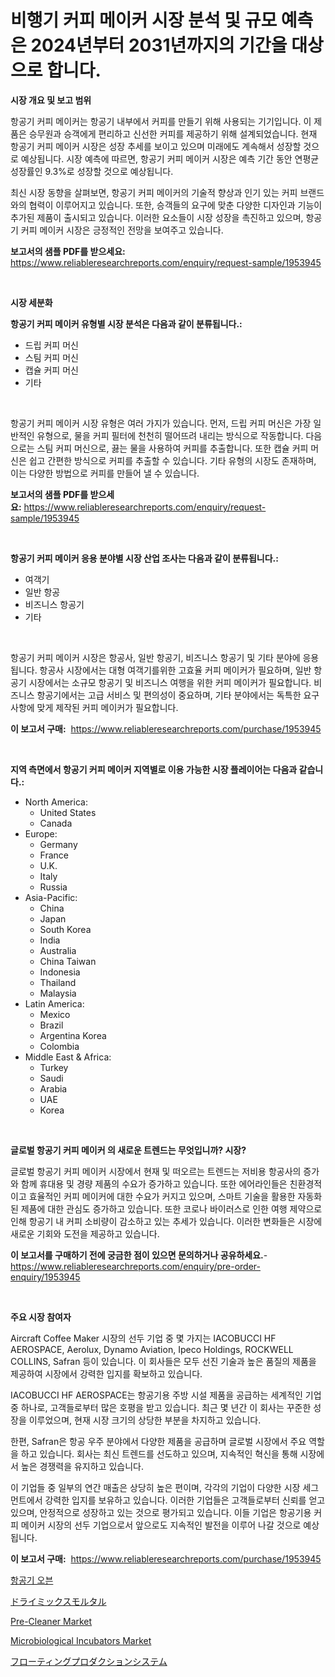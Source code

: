 <p><h1>비행기 커피 메이커 시장 분석 및 규모 예측은 2024년부터 2031년까지의 기간을 대상으로 합니다.</h1></p><p><strong>시장 개요 및 보고 범위</strong></p>
<p><p>항공기 커피 메이커는 항공기 내부에서 커피를 만들기 위해 사용되는 기기입니다. 이 제품은 승무원과 승객에게 편리하고 신선한 커피를 제공하기 위해 설계되었습니다. 현재 항공기 커피 메이커 시장은 성장 추세를 보이고 있으며 미래에도 계속해서 성장할 것으로 예상됩니다. 시장 예측에 따르면, 항공기 커피 메이커 시장은 예측 기간 동안 연평균 성장률인 9.3%로 성장할 것으로 예상됩니다.</p><p>최신 시장 동향을 살펴보면, 항공기 커피 메이커의 기술적 향상과 인기 있는 커피 브랜드와의 협력이 이루어지고 있습니다. 또한, 승객들의 요구에 맞춘 다양한 디자인과 기능이 추가된 제품이 출시되고 있습니다. 이러한 요소들이 시장 성장을 촉진하고 있으며, 항공기 커피 메이커 시장은 긍정적인 전망을 보여주고 있습니다.</p></p>
<p><strong>보고서의 샘플 PDF를 받으세요:</strong> <a href="https://www.reliableresearchreports.com/enquiry/request-sample/1953945">https://www.reliableresearchreports.com/enquiry/request-sample/1953945</a></p>
<p>&nbsp;</p>
<p><strong>시장 세분화</strong></p>
<p><strong>항공기 커피 메이커 유형별 시장 분석은 다음과 같이 분류됩니다.:</strong></p>
<p><ul><li>드립 커피 머신</li><li>스팀 커피 머신</li><li>캡슐 커피 머신</li><li>기타</li></ul></p>
<p>&nbsp;</p>
<p><p>항공기 커피 메이커 시장 유형은 여러 가지가 있습니다. 먼저, 드립 커피 머신은 가장 일반적인 유형으로, 물을 커피 필터에 천천히 떨어뜨려 내리는 방식으로 작동합니다. 다음으로는 스팀 커피 머신으로, 끓는 물을 사용하여 커피를 추출합니다. 또한 캡슐 커피 머신은 쉽고 간편한 방식으로 커피를 추출할 수 있습니다. 기타 유형의 시장도 존재하며, 이는 다양한 방법으로 커피를 만들어 낼 수 있습니다.</p></p>
<p><strong>보고서의 샘플 PDF를 받으세요:</strong>&nbsp;<a href="https://www.reliableresearchreports.com/enquiry/request-sample/1953945">https://www.reliableresearchreports.com/enquiry/request-sample/1953945</a></p>
<p>&nbsp;</p>
<p><strong> 항공기 커피 메이커 응용 분야별 시장 산업 조사는 다음과 같이 분류됩니다.:</strong></p>
<p><ul><li>여객기</li><li>일반 항공</li><li>비즈니스 항공기</li><li>기타</li></ul></p>
<p>&nbsp;</p>
<p><p>항공기 커피 메이커 시장은 항공사, 일반 항공기, 비즈니스 항공기 및 기타 분야에 응용됩니다. 항공사 시장에서는 대형 여객기를위한 고효율 커피 메이커가 필요하며, 일반 항공기 시장에서는 소규모 항공기 및 비즈니스 여행을 위한 커피 메이커가 필요합니다. 비즈니스 항공기에서는 고급 서비스 및 편의성이 중요하며, 기타 분야에서는 독특한 요구 사항에 맞게 제작된 커피 메이커가 필요합니다.</p></p>
<p><strong>이 보고서 구매:</strong>&nbsp; <a href="https://www.reliableresearchreports.com/purchase/1953945">https://www.reliableresearchreports.com/purchase/1953945</a></p>
<p>&nbsp;</p>
<p><strong>지역 측면에서 항공기 커피 메이커 지역별로 이용 가능한 시장 플레이어는 다음과 같습니다.:</strong></p>
<p><ul>
    <li>
        North America:
        <ul>
            <li>United States</li>
            <li>Canada</li>
        </ul>
    </li>
    <li>
        Europe:
        <ul>
            <li>Germany</li>
            <li>France</li>
            <li>U.K.</li>
            <li>Italy</li>
            <li>Russia</li>
        </ul>
    </li>
    <li>
        Asia-Pacific:
        <ul>
            <li>China</li>
            <li>Japan</li>
            <li>South Korea</li>
            <li>India</li>
            <li>Australia</li>
            <li>China Taiwan</li>
            <li>Indonesia</li>
            <li>Thailand</li>
            <li>Malaysia</li>
        </ul>
    </li>
    <li>
        Latin America:
        <ul>
            <li>Mexico</li>
            <li>Brazil</li>
            <li>Argentina Korea</li>
            <li>Colombia</li>
        </ul>
    </li>
    <li>
        Middle East & Africa:
        <ul>
            <li>Turkey</li>
            <li>Saudi</li>
            <li>Arabia</li>
            <li>UAE</li>
            <li>Korea</li>
        </ul>
    </li>
    </ul></p>
<p>&nbsp;</p>
<p><strong>글로벌 항공기 커피 메이커 의 새로운 트렌드는 무엇입니까? 시장?</strong></p>
<p><p>글로벌 항공기 커피 메이커 시장에서 현재 및 떠오르는 트렌드는 저비용 항공사의 증가와 함께 휴대용 및 경량 제품의 수요가 증가하고 있습니다. 또한 에어라인들은 친환경적이고 효율적인 커피 메이커에 대한 수요가 커지고 있으며, 스마트 기술을 활용한 자동화된 제품에 대한 관심도 증가하고 있습니다. 또한 코로나 바이러스로 인한 여행 제약으로 인해 항공기 내 커피 소비량이 감소하고 있는 추세가 있습니다. 이러한 변화들은 시장에 새로운 기회와 도전을 제공하고 있습니다.</p></p>
<p><strong>이 보고서를 구매하기 전에 궁금한 점이 있으면 문의하거나 공유하세요.</strong>- <a href="https://www.reliableresearchreports.com/enquiry/pre-order-enquiry/1953945">https://www.reliableresearchreports.com/enquiry/pre-order-enquiry/1953945</a></p>
<p>&nbsp;</p>
<p><strong>주요 시장 참여자</strong></p>
<p><p>Aircraft Coffee Maker 시장의 선두 기업 중 몇 가지는 IACOBUCCI HF AEROSPACE, Aerolux, Dynamo Aviation, Ipeco Holdings, ROCKWELL COLLINS, Safran 등이 있습니다. 이 회사들은 모두 선진 기술과 높은 품질의 제품을 제공하여 시장에서 강력한 입지를 확보하고 있습니다.</p><p>IACOBUCCI HF AEROSPACE는 항공기용 주방 시설 제품을 공급하는 세계적인 기업 중 하나로, 고객들로부터 많은 호평을 받고 있습니다. 최근 몇 년간 이 회사는 꾸준한 성장을 이루었으며, 현재 시장 크기의 상당한 부분을 차지하고 있습니다.</p><p>한편, Safran은 항공 우주 분야에서 다양한 제품을 공급하며 글로벌 시장에서 주요 역할을 하고 있습니다. 회사는 최신 트렌드를 선도하고 있으며, 지속적인 혁신을 통해 시장에서 높은 경쟁력을 유지하고 있습니다.</p><p>이 기업들 중 일부의 연간 매출은 상당히 높은 편이며, 각각의 기업이 다양한 시장 세그먼트에서 강력한 입지를 보유하고 있습니다. 이러한 기업들은 고객들로부터 신뢰를 얻고 있으며, 안정적으로 성장하고 있는 것으로 평가되고 있습니다. 이들 기업은 항공기용 커피 메이커 시장의 선두 기업으로서 앞으로도 지속적인 발전을 이루어 나갈 것으로 예상됩니다.</p></p>
<p><strong>이 보고서 구매:</strong>&nbsp;&nbsp;<a href="https://www.reliableresearchreports.com/purchase/1953945">https://www.reliableresearchreports.com/purchase/1953945</a></p>
<p><p><a href="https://github.com/KellyLyncyh543964/Market-Research-Report-List-1/blob/main/87808468088.md">항공기 오븐</a></p><p><a href="https://github.com/one-cool-chick/Market-Research-Report-List-1/blob/main/30070678731.md">ドライミックスモルタル</a></p><p><a href="https://issuu.com/reportprime-2/docs/pre-cleaner-market-size-2030.pptx">Pre-Cleaner Market</a></p><p><a href="https://view.publitas.com/reportprime-1/microbiological-incubators-market-size-share-trends-analysis-report-by-material-by-type-by-end-user-by-region-and-segment-forecasts-2024-2031/">Microbiological Incubators Market</a></p><p><a href="https://github.com/avbqbctihcbe2/Market-Research-Report-List-1/blob/main/33224648732.md">フローティングプロダクションシステム</a></p></p>

